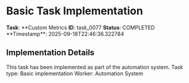 # Basic Task Implementation

**Task**: **Custom Metrics
**ID**: task_0077
**Status**: COMPLETED
**Timestamp\*\*: 2025-09-18T22:46:36.322784

## Implementation Details

This task has been implemented as part of the automation system.
Task type: Basic implementation
Worker: Automation System
